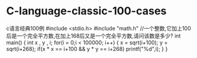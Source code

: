 # C-language-classic-100-cases
c语言经典100例
#include <stdio.h>
#include "math.h"
//一个整数,它加上100后是一个完全平方数,在加上168后又是一个完全平方数,请问该数是多少?
int main()
{
    int x , y , i;
    for(i = 0;i < 100000; i++)
        {
	           x = sqrt(i+100);
	           y = sqrt(i+268); 
             if(x * x == i+100 && y * y == i+268)
	               printf("%d",i);
        }
}
